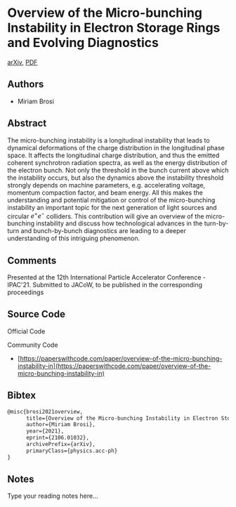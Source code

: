 
# Overview of the Micro-bunching Instability in Electron Storage Rings and Evolving Diagnostics

[arXiv](https://arxiv.org/abs/2106.01032), [PDF](https://arxiv.org/pdf/2106.01032.pdf)

## Authors

- Miriam Brosi

## Abstract

The micro-bunching instability is a longitudinal instability that leads to dynamical deformations of the charge distribution in the longitudinal phase space. It affects the longitudinal charge distribution, and thus the emitted coherent synchrotron radiation spectra, as well as the energy distribution of the electron bunch. Not only the threshold in the bunch current above which the instability occurs, but also the dynamics above the instability threshold strongly depends on machine parameters, e.g. accelerating voltage, momentum compaction factor, and beam energy. All this makes the understanding and potential mitigation or control of the micro-bunching instability an important topic for the next generation of light sources and circular $e^+e^-$ colliders. This contribution will give an overview of the micro-bunching instability and discuss how technological advances in the turn-by-turn and bunch-by-bunch diagnostics are leading to a deeper understanding of this intriguing phenomenon.

## Comments

Presented at the 12th International Particle Accelerator Conference - IPAC'21. Submitted to JACoW, to be published in the corresponding proceedings

## Source Code

Official Code



Community Code

- [https://paperswithcode.com/paper/overview-of-the-micro-bunching-instability-in](https://paperswithcode.com/paper/overview-of-the-micro-bunching-instability-in)

## Bibtex

```tex
@misc{brosi2021overview,
      title={Overview of the Micro-bunching Instability in Electron Storage Rings and Evolving Diagnostics}, 
      author={Miriam Brosi},
      year={2021},
      eprint={2106.01032},
      archivePrefix={arXiv},
      primaryClass={physics.acc-ph}
}
```

## Notes

Type your reading notes here...

